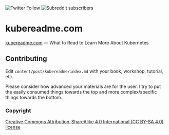 ![Twitter Follow](https://img.shields.io/twitter/follow/ChrisShort?style=social)
![Subreddit subscribers](https://img.shields.io/reddit/subreddit-subscribers/devopsish?style=social)

# kubereadme.com

[kubereadme.com](https://kubereadme.com) — What to Read to Learn More About Kubernetes

## Contributing

Edit `content/post/kubereadme/index.md` with your book, workshop, tutorial, etc.

Please consider how advanced your materials are for the user. I try to put the easily consumed things towards the top and more complex/specific things towards the bottom.

### Copyright

[Creative Commons Attribution-ShareAlike 4.0 International (CC BY-SA 4.0) license](https://creativecommons.org/licenses/by-sa/4.0/)

